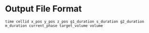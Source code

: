 # Output File Format

```
time cellid x_pos y_pos z_pos g1_duration s_duration g2_duration m_duration current_phase target_volume volume
```
